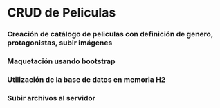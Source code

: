 # CRUD de Peliculas
### Creación de catálogo de peliculas con definición de genero, protagonistas, subir imágenes
### Maquetación usando bootstrap

### Utilización de la base de datos en memoria H2
### Subir archivos al servidor
